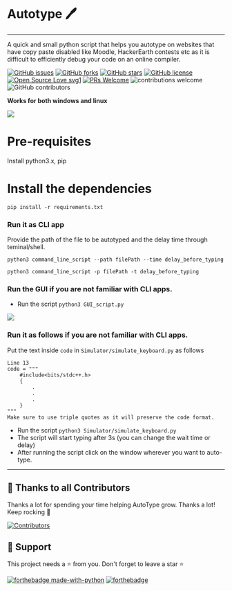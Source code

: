 # Autotype 🖊
<hr>
A quick and small python script that helps you autotype on websites that have copy paste disabled like Moodle, HackerEarth contests etc as it is difficult to efficiently debug your code on an online compiler.

[![GitHub issues](https://img.shields.io/github/issues/tushar5526/Autotype)](https://github.com/tushar5526/Autotype/issues)
[![GitHub forks](https://img.shields.io/github/forks/tushar5526/Autotype)](https://github.com/tushar5526/Autotype/network)
[![GitHub stars](https://img.shields.io/github/stars/tushar5526/Autotype)](https://github.com/tushar5526/Autotype/stargazers)
[![GitHub license](https://img.shields.io/github/license/tushar5526/Autotype)](https://github.com/tushar5526/Autotype/blob/main/LICENSE)
[![Open Source Love svg1](https://badges.frapsoft.com/os/v1/open-source.svg?v=103)](https://github.com/ellerbrock/open-source-badges/) [![PRs Welcome](https://img.shields.io/badge/PRs-welcome-brightgreen.svg?style=flat-square)](http://makeapullrequest.com) ![contributions welcome](https://img.shields.io/static/v1.svg?label=Contributions&message=Welcome&color=0059b3&style=flat-square) ![GitHub contributors](https://img.shields.io/github/contributors-anon/tushar5526/Autotype) 
<br>

**Works for both windows and linux**

<img src="./demo.gif?raw=true">

# Pre-requisites
Install python3.x, pip 

# Install the dependencies

`pip install -r requirements.txt`

### Run it as CLI app

Provide the path of the file to be autotyped and the delay time through teminal/shell.

`python3 command_line_script --path filePath --time delay_before_typing`

`python3 command_line_script -p filePath -t delay_before_typing`


### Run the GUI if you are not familiar with CLI apps.
- Run the script `python3 GUI_script.py`
<img src="demo_image/demo_script_gui.png">



### Run it as follows if you are not familiar with CLI apps.
Put the text inside `code` in `Simulator/simulate_keyboard.py` as follows

```
Line 13
code = """
    #include<bits/stdc++.h>
    {
        .
        .
        .
    }
"""
Make sure to use triple quotes as it will preserve the code format.
```
- Run the script `python3 Simulator/simulate_keyboard.py`
- The script will start typing after 3s (you can change the wait time or delay)
- After running the script click on the window wherever you want to auto-type.
<hr>

## 💪 Thanks to all Contributors

Thanks a lot for spending your time helping AutoType grow. Thanks a lot! Keep rocking 🍻

[![Contributors](https://contrib.rocks/image?repo=tushar5526/Autotype)](https://github.com/tushar5526/Autotype/graphs/contributors)

## 🙏 Support

This project needs a ⭐️ from you. Don't forget to leave a star ⭐️

[![forthebadge made-with-python](http://ForTheBadge.com/images/badges/made-with-python.svg)](https://www.python.org/)  [![forthebadge](https://forthebadge.com/images/badges/built-with-love.svg)](https://forthebadge.com)



